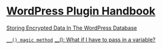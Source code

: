 # [WordPress Plugin Handbook](https://developer.wordpress.org/plugins/)

[Storing Encrypted Data In The WordPress Database](https://torquemag.io/2016/10/storing-encrypted-data-wordpress-database/)

[`__() magic method`](https://developer.wordpress.org/reference/functions/__/)
[__(): What if I have to pass in a variable?](https://wordpress.stackexchange.com/questions/131248/what-if-i-have-to-pass-in-a-variable)